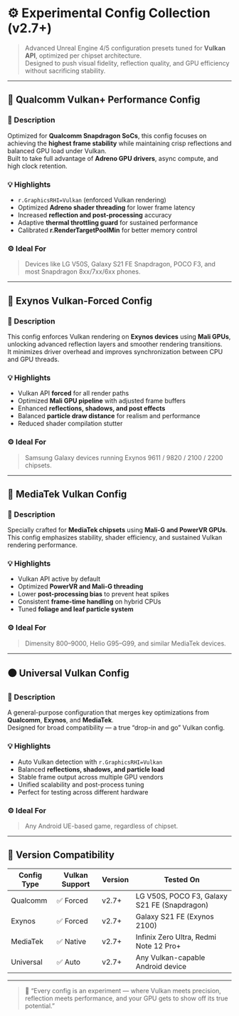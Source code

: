 # ⚙️ Experimental Config Collection (v2.7+)

> Advanced Unreal Engine 4/5 configuration presets tuned for **Vulkan API**, optimized per chipset architecture.  
> Designed to push visual fidelity, reflection quality, and GPU efficiency without sacrificing stability.

---

## 🔵 Qualcomm Vulkan+ Performance Config

### 📖 Description
Optimized for **Qualcomm Snapdragon SoCs**, this config focuses on achieving the **highest frame stability** while maintaining crisp reflections and balanced GPU load under Vulkan.  
Built to take full advantage of **Adreno GPU drivers**, async compute, and high clock retention.

### 💡 Highlights
- `r.GraphicsRHI=Vulkan` (enforced Vulkan rendering)  
- Optimized **Adreno shader threading** for lower frame latency  
- Increased **reflection and post-processing** accuracy  
- Adaptive **thermal throttling guard** for sustained performance  
- Calibrated **r.RenderTargetPoolMin** for better memory control  

### ⚙️ Ideal For
> Devices like LG V50S, Galaxy S21 FE Snapdragon, POCO F3, and most Snapdragon 8xx/7xx/6xx phones.

---

## 🔹 Exynos Vulkan-Forced Config

### 📖 Description
This config enforces Vulkan rendering on **Exynos devices** using **Mali GPUs**, unlocking advanced reflection layers and smoother rendering transitions.  
It minimizes driver overhead and improves synchronization between CPU and GPU threads.

### 💡 Highlights
- Vulkan API **forced** for all render paths  
- Optimized **Mali GPU pipeline** with adjusted frame buffers  
- Enhanced **reflections, shadows, and post effects**  
- Balanced **particle draw distance** for realism and performance  
- Reduced shader compilation stutter  

### ⚙️ Ideal For
> Samsung Galaxy devices running Exynos 9611 / 9820 / 2100 / 2200 chipsets.

---

## 🔸 MediaTek Vulkan Config

### 📖 Description
Specially crafted for **MediaTek chipsets** using **Mali-G and PowerVR GPUs**.  
This config emphasizes stability, shader efficiency, and sustained Vulkan rendering performance.

### 💡 Highlights
- Vulkan API active by default  
- Optimized **PowerVR and Mali-G threading**  
- Lower **post-processing bias** to prevent heat spikes  
- Consistent **frame-time handling** on hybrid CPUs  
- Tuned **foliage and leaf particle system**  

### ⚙️ Ideal For
> Dimensity 800–9000, Helio G95–G99, and similar MediaTek devices.

---

## ⚫ Universal Vulkan Config

### 📖 Description
A general-purpose configuration that merges key optimizations from **Qualcomm**, **Exynos**, and **MediaTek**.  
Designed for broad compatibility — a true “drop-in and go” Vulkan config.

### 💡 Highlights
- Auto Vulkan detection with `r.GraphicsRHI=Vulkan`  
- Balanced **reflections, shadows, and particle load**  
- Stable frame output across multiple GPU vendors  
- Unified scalability and post-process tuning  
- Perfect for testing across different hardware  

### ⚙️ Ideal For
> Any Android UE-based game, regardless of chipset.

---

## 🧱 Version Compatibility

| Config Type | Vulkan Support | Version | Tested On |
|--------------|----------------|----------|------------|
| Qualcomm | ✅ Forced | v2.7+ | LG V50S, POCO F3, Galaxy S21 FE (Snapdragon) |
| Exynos | ✅ Forced | v2.7+ | Galaxy S21 FE (Exynos 2100) |
| MediaTek | ✅ Native | v2.7+ | Infinix Zero Ultra, Redmi Note 12 Pro+ |
| Universal | ✅ Auto | v2.7+ | Any Vulkan-capable Android device |

---

> 🧩 “Every config is an experiment — where Vulkan meets precision, reflection meets performance, and your GPU gets to show off its true potential.”
